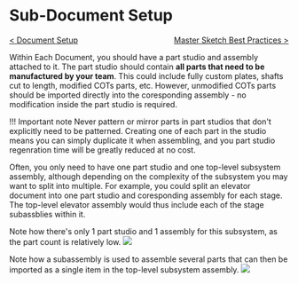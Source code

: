 <style>
.right{
    float:right;
}

.left{
    float:left;
}
</style>

# Sub-Document Setup

<span class="left">[< Document Setup](../pages/document-setup.md)</span> <span class="right">[Master Sketch Best Practices >](../pages/mastersketch-setup.md)</span>
<br>

Within Each Document, you should have a part studio and assembly attached to it. The part studio should contain **all parts that need to be manufactured by your team**. This could include fully custom plates, shafts cut to length, modified COTs parts, etc. However, unmodified COTs parts should be imported directly into the coresponding assembly - no modification inside the part studio is required.

!!! Important note
    Never pattern or mirror parts in part studios that don't explicitly need to be patterned. Creating one of each part in the studio means you can simply duplicate it when assembling, and you part studio regenration time will be greatly reduced at no cost.

Often, you only need to have one part studio and one top-level subsystem assembly, although depending on the complexity of the subsystem you may want to split into multiple. For example, you could split an elevator document into one part studio and coresponding assembly for each stage. The top-level elevator assembly would thus include each of the stage subassblies within it.


Note how there's only 1 part studio and 1 assembly for this subsystem, as the part count is relatively low.
![](/img/design-standards/part-studio.webp)

Note how a subassembly is used to assemble several parts that can then be imported as a single item in the top-level subsystem assembly.
![](/img/design-standards/subassembly.png)